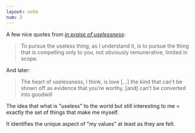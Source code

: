 ```yaml
---
layout: note
num: 2
---
```


A few nice quotes from [*in praise of uselessness*](https://www.avabear.xyz/p/in-praise-of-uselessness): 

> To pursue the useless thing, as I understand it, is to pursue the thing that is compelling only to you, not obviously remunerative, limited in scope.

And later:

> The heart of uselessness, I think, is love [...] the kind that can’t be shown off as evidence that you’re worthy, [and] can’t be converted into goodwill

The idea that what is "useless" to the world but still interesting to me = exactly the set of things that make me myself. 

It identifies the unique aspect of "my values" at least as they are felt.